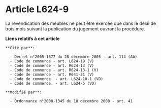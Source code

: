# Article L624-9

La revendication des meubles ne peut être exercée que dans le délai de trois mois suivant la publication du jugement ouvrant
la procédure.

**Liens relatifs à cet article**

	**Cité par**:

	  - Décret n°2005-1677 du 28 décembre 2005 - art. 114 (Ab)
	  - Code de commerce - art. L624-19 (V)
	  - Code de commerce - art. R624-13 (V)
	  - Code de commerce - art. R624-13-1 (V)
	  - Code de commerce - art. R641-31 (V)
	  - Code de commerce. - art. L624-10-1 (VD)
	  - Code de commerce. - art. L624-5 (VD)

	**Modifié par**:

	  - Ordonnance n°2008-1345 du 18 décembre 2008 - art. 41
